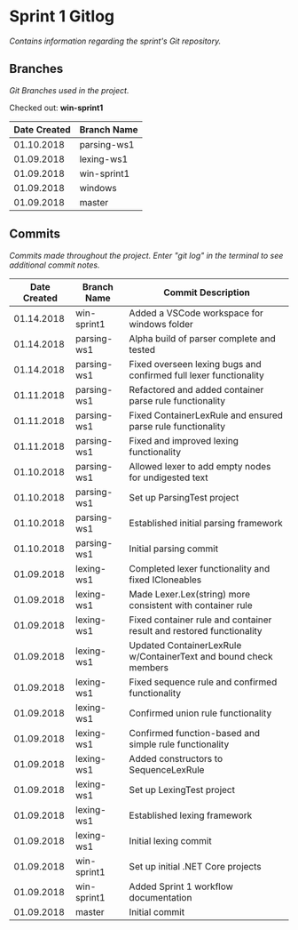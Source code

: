 # Sprint 1 Gitlog

_Contains information regarding the sprint's Git repository._

## Branches

_Git Branches used in the project._

Checked out: **win-sprint1**

| Date Created | Branch Name |
| ------------ | ----------- |
| 01.10.2018   | parsing-ws1 |
| 01.09.2018   | lexing-ws1  |
| 01.09.2018   | win-sprint1 |
| 01.09.2018   | windows     |
| 01.09.2018   | master      |

## Commits

_Commits made throughout the project._
_Enter "git log" in the terminal to see additional commit notes._

| Date Created | Branch Name | Commit Description |
| ------------ | ----------- | ------------------ |
| 01.14.2018   | win-sprint1 | Added a VSCode workspace for windows folder |
| 01.14.2018   | parsing-ws1 | Alpha build of parser complete and tested |
| 01.14.2018   | parsing-ws1 | Fixed overseen lexing bugs and confirmed full lexer functionality |
| 01.11.2018   | parsing-ws1 | Refactored and added container parse rule functionality |
| 01.11.2018   | parsing-ws1 | Fixed ContainerLexRule and ensured parse rule functionality |
| 01.11.2018   | parsing-ws1 | Fixed and improved lexing functionality |
| 01.10.2018   | parsing-ws1 | Allowed lexer to add empty nodes for undigested text |
| 01.10.2018   | parsing-ws1 | Set up ParsingTest project |
| 01.10.2018   | parsing-ws1 | Established initial parsing framework |
| 01.10.2018   | parsing-ws1 | Initial parsing commit |
| 01.09.2018   | lexing-ws1  | Completed lexer functionality and fixed ICloneables |
| 01.09.2018   | lexing-ws1  | Made Lexer.Lex(string) more consistent with container rule |
| 01.09.2018   | lexing-ws1  | Fixed container rule and container result and restored functionality |
| 01.09.2018   | lexing-ws1  | Updated ContainerLexRule w/ContainerText and bound check members |
| 01.09.2018   | lexing-ws1  | Fixed sequence rule and confirmed functionality |
| 01.09.2018   | lexing-ws1  | Confirmed union rule functionality |
| 01.09.2018   | lexing-ws1  | Confirmed function-based and simple rule functionality |
| 01.09.2018   | lexing-ws1  | Added constructors to SequenceLexRule |
| 01.09.2018   | lexing-ws1  | Set up LexingTest project |
| 01.09.2018   | lexing-ws1  | Established lexing framework |
| 01.09.2018   | lexing-ws1  | Initial lexing commit |
| 01.09.2018   | win-sprint1 | Set up initial .NET Core projects |
| 01.09.2018   | win-sprint1 | Added Sprint 1 workflow documentation |
| 01.09.2018   | master      | Initial commit |
